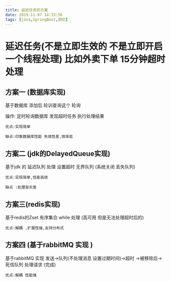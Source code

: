 ```yaml
---
title: 延迟任务的方案
date: 2019-11-07 14:33:56
tags: [java,SpringBoot,调优]
---
```


# 延迟任务(不是立即生效的 不是立即开启一个线程处理) 比如外卖下单 15分钟超时处理

## 方案一  (数据库实现)

基于数据库 添加后 轮训查询这个 轮询

操作:  定时轮询数据库  发现超时任务 执行处理结果 

```
优点:实现简单 

缺点:印象数据库性能 失效性差,效率低
```

## 方案二 (jdk的DelayedQueue实现)

基于jdk 的 延迟队列 处理 设置超时  无界队列 (系统关闭 丢失队列)

```
优点:实现简单,性能高效

缺点 :处理容灾差
```

<!--more-->

## 方案三(redis实现)

基于redis的Zset 有序集合  while 处理 (高可用 但是无法处理超时后的)

```
优点:解耦 ,扩展性强,支持分布式
```



## 方案四 (基于rabbitMQ 实现 )

基于rabbitMQ 实现  发送->队列(不处理消息 设置过期时间)->超时 ->被移除后->死信队列 处理请求 (完成)  

```
优点:解耦 性能强
```

